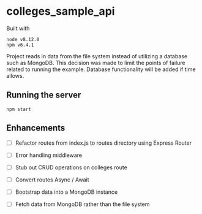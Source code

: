 # colleges_sample_api

Built with

    node v8.12.0
    npm v6.4.1
    
Project reads in data from the file system instead of utilizing a database such as MongoDB. 
This decision was made to limit the points of failure related to running the example. Database
functionality will be added if time allows.

## Running the server

    npm start
    
## Enhancements

 - [ ] Refactor routes from index.js to routes directory using Express Router
 - [ ] Error handling middleware
 - [ ] Stub out CRUD operations on colleges route
 - [ ] Convert routes Async / Await
 - [ ] Bootstrap data into a MongoDB instance
 - [ ] Fetch data from MongoDB rather than the file system
  

